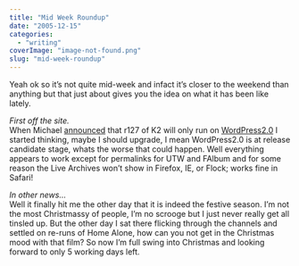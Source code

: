 ```yaml
---
title: "Mid Week Roundup"
date: "2005-12-15"
categories: 
  - "writing"
coverImage: "image-not-found.png"
slug: "mid-week-roundup"
---
```


Yeah ok so it’s not quite mid-week and infact it’s closer to the weekend than anything but that just about gives you the idea on what it has been like lately.

_First off the site._  
When Michael [announced](http://binarybonsai.com/archives/2005/12/11/k2-will-be-wordpress-20-only/ "K2") that r127 of K2 will only run on [WordPress2.0](http://wordpress.org "wordpress") I started thinking, maybe I should upgrade, I mean WordPress2.0 is at release candidate stage, whats the worse that could happen. Well everything appears to work except for permalinks for UTW and FAlbum and for some reason the Live Archives won’t show in Firefox, IE, or Flock; works fine in Safari!

_In other news…_  
Well it finally hit me the other day that it is indeed the festive season. I’m not the most Christmassy of people, I’m no scrooge but I just never really get all tinsled up. But the other day I sat there flicking through the channels and settled on re-runs of Home Alone, how can you not get in the Christmas mood with that film? So now I’m full swing into Christmas and looking forward to only 5 working days left.

